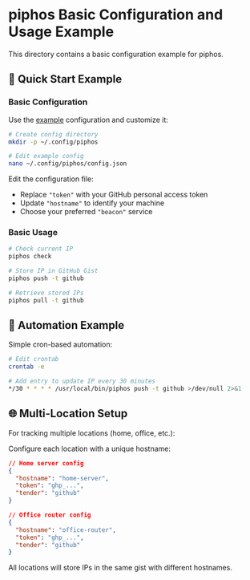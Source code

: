 # piphos Basic Configuration and Usage Example

This directory contains a basic configuration example for piphos.

## 🚀 Quick Start Example

### Basic Configuration

Use the [example](https://github.com/kappapee/piphos/examples/config.json) configuration and customize it:

```bash
# Create config directory
mkdir -p ~/.config/piphos

# Edit example config
nano ~/.config/piphos/config.json
```

Edit the configuration file:
- Replace `"token"` with your GitHub personal access token
- Update `"hostname"` to identify your machine
- Choose your preferred `"beacon"` service

### Basic Usage

```bash
# Check current IP
piphos check

# Store IP in GitHub Gist
piphos push -t github

# Retrieve stored IPs
piphos pull -t github
```

## 🔄 Automation Example

Simple cron-based automation:

```bash
# Edit crontab
crontab -e

# Add entry to update IP every 30 minutes
*/30 * * * * /usr/local/bin/piphos push -t github >/dev/null 2>&1
```

## 🌐 Multi-Location Setup

For tracking multiple locations (home, office, etc.):

Configure each location with a unique hostname:

```json
// Home server config
{
  "hostname": "home-server",
  "token": "ghp_...",
  "tender": "github"
}

// Office router config
{
  "hostname": "office-router",
  "token": "ghp_...",
  "tender": "github"
}
```

All locations will store IPs in the same gist with different hostnames.
